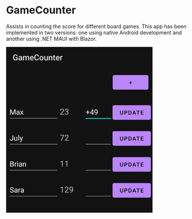 # GameCounter
Assists in counting the score for different board games. 
This app has been implemented in two versions: one using native Android development and another using .NET MAUI with Blazor.

<img src="https://github.com/markus-senger/GameCounter/blob/main/example_image.jpg" alt="drawing" width="400"/>
